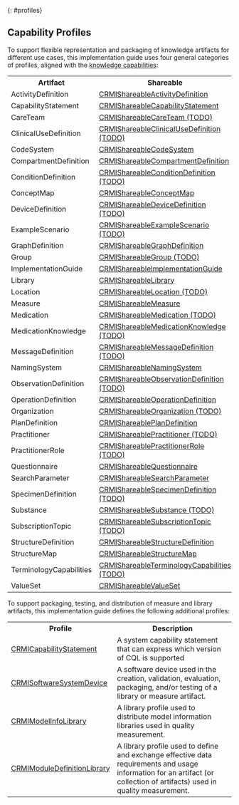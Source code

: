 {: #profiles}

## Capability Profiles

To support flexible representation and packaging of knowledge artifacts for different use cases, this implementation guide uses four general categories of profiles, aligned with the [knowledge capabilities](https://build.fhir.org/ig/HL7/fhir-extensions/CodeSystem-knowledge-capability.html):

<table>
  <tr><th>Artifact</th><th>Shareable</th><th>Computable</th><th>Publishable</th><th>Executable</th></tr>
  <tr><td>ActivityDefinition</td><td><a href="StructureDefinition-crmi-shareableactivitydefinition.html">CRMIShareableActivityDefinition</a></td><td>N/A (no requirements)</td><td><a href="StructureDefinition-crmi-publishableactivitydefinition.html">CRMIPublishableActivityDefinition</a></td><td>N/A (no requirements>)</td></tr>
  <tr><td>CapabilityStatement</td><td><a href="StructureDefinition-crmi-shareablecapabilitystatement.html">CRMIShareableCapabilityStatement</a></td><td>N/A (no requirements)</td><td><a href="StructureDefinition-crmi-publishablecapabilitystatement.html">CRMIPublishableCapabilityStatement</a></td><td>N/A (no requirements)</td></tr>
  <tr><td>CareTeam</td><td><a href="StructureDefinition-crmi-shareablecareteam.html">CRMIShareableCareTeam (TODO)</a></td><td>N/A (no requirements)</td><td><a href="StructureDefinition-crmi-publishablecareteam.html">CRMIPublishableCareTeam (TODO)</a></td><td>N/A (no requirements>)</td></tr>
  <tr><td>ClinicalUseDefinition</td><td><a href="StructureDefinition-crmi-shareableclinicalusedefinition.html">CRMIShareableClinicalUseDefinition (TODO)</a></td><td>N/A (no requirements)</td><td><a href="StructureDefinition-crmi-publishableclinicalusedefinition.html">CRMIPublishableClinicalUseDefinition (TODO)</a></td><td>N/A (no requirements>)</td></tr>
  <tr><td>CodeSystem</td><td><a href="StructureDefinition-crmi-shareablecodesystem.html">CRMIShareableCodeSystem</a></td><td>N/A (no requirements)</td><td><a href="StructureDefinition-crmi-publishablecodesystem.html">CRMIPublishableCodeSystem</a></td><td>N/A (no requirements)</td></tr>
  <tr><td>CompartmentDefinition</td><td><a href="StructureDefinition-crmi-shareablecompartmentdefinition.html">CRMIShareableCompartmentDefinition</a></td><td>N/A (no requirements)</td><td><a href="StructureDefinition-crmi-publishablecompartmentdefinition.html">CRMIPublishableCompartmentDefinition</a></td><td>N/A (no requirements)</td></tr>
  <tr><td>ConditionDefinition</td><td><a href="StructureDefinition-crmi-shareableconditiondefinition.html">CRMIShareableConditionDefinition (TODO)</a></td><td>N/A (no requirements)</td><td><a href="StructureDefinition-crmi-publishableconditiondefinition.html">CRMIPublishableConditionDefinition (TODO)</a></td><td>N/A (no requirements>)</td></tr>
  <tr><td>ConceptMap</td><td><a href="StructureDefinition-crmi-shareableconceptmap.html">CRMIShareableConceptMap</a></td><td>N/A (no requirements)</td><td><a href="StructureDefinition-crmi-publishableconceptmap.html">CRMIPublishableConceptMap</a></td><td>N/A (no requirements)</td></tr>
  <tr><td>DeviceDefinition</td><td><a href="StructureDefinition-crmi-shareabledevicedefinition.html">CRMIShareableDeviceDefinition (TODO)</a></td><td>N/A (no requirements)</td><td><a href="StructureDefinition-crmi-publishabledevicedefinition.html">CRMIPublishableDeviceDefinition (TODO)</a></td><td>N/A (no requirements>)</td></tr>
  <tr><td>ExampleScenario</td><td><a href="StructureDefinition-crmi-shareableexamplescenario.html">CRMIShareableExampleScenario (TODO)</a></td><td>N/A (no requirements)</td><td><a href="StructureDefinition-crmi-publishableexamplescenario.html">CRMIPublishableExampleScenario (TODO)</a></td><td>N/A (no requirements>)</td></tr>
  <tr><td>GraphDefinition</td><td><a href="StructureDefinition-crmi-shareablegraphdefinition.html">CRMIShareableGraphDefinition</a></td><td>N/A (no requirements)</td><td><a href="StructureDefinition-crmi-publishablegraphdefinition.html">CRMIPublishableGraphDefinition</a></td><td>N/A (no requirements)</td></tr>
  <tr><td>Group</td><td><a href="StructureDefinition-crmi-shareablegroup.html">CRMIShareableGroup (TODO)</a></td><td>N/A (no requirements)</td><td><a href="StructureDefinition-crmi-publishablegroup.html">CRMIPublishableGroup (TODO)</a></td><td>N/A (no requirements>)</td></tr>
  <tr><td>ImplementationGuide</td><td><a href="StructureDefinition-crmi-shareableimplementationguide.html">CRMIShareableImplementationGuide</a></td><td>N/A (no requirements)</td><td><a href="StructureDefinition-crmi-publishableimplementationguide.html">CRMIPublishableImplementationGuide</a></td><td>N/A (no requirements)</td></tr>
  <tr><td>Library</td><td><a href="StructureDefinition-crmi-shareablelibrary.html">CRMIShareableLibrary</a></td><td><a href="StructureDefinition-crmi-computablelibrary.html">CRMIComputableLibrary</a></td><td><a href="StructureDefinition-crmi-publishablelibrary.html">CRMIPublishableLibrary</a></td><td><a href="StructureDefinition-crmi-executablelibrary.html">CRMIExecutableLibrary</a></td></tr>
  <tr><td>Location</td><td><a href="StructureDefinition-crmi-shareablelocation.html">CRMIShareableLocation (TODO)</a></td><td>N/A (no requirements)</td><td><a href="StructureDefinition-crmi-publishablelocation.html">CRMIPublishableLocation (TODO)</a></td><td>N/A (no requirements>)</td></tr>
  <tr><td>Measure</td><td><a href="StructureDefinition-crmi-shareablemeasure.html">CRMIShareableMeasure</a></td><td><a href="StructureDefinition-crmi-computablemeasure.html">CRMIComputableMeasure</a></td><td><a href="StructureDefinition-crmi-publishablemeasure.html">CRMIPublishableMeasure</a></td><td><a href="StructureDefinition-crmi-executablemeasure.html">CRMIExecutableMeasure</a></td></tr>
  <tr><td>Medication</td><td><a href="StructureDefinition-crmi-shareablemedication.html">CRMIShareableMedication (TODO)</a></td><td>N/A (no requirements)</td><td><a href="StructureDefinition-crmi-publishablemedication.html">CRMIPublishableMedication (TODO)</a></td><td>N/A (no requirements>)</td></tr>
  <tr><td>MedicationKnowledge</td><td><a href="StructureDefinition-crmi-shareablemedicationknowledge.html">CRMIShareableMedicationKnowledge (TODO)</a></td><td>N/A (no requirements)</td><td><a href="StructureDefinition-crmi-publishablemedicationknowledge.html">CRMIPublishableMedicationKnowledge (TODO)</a></td><td>N/A (no requirements>)</td></tr>
  <tr><td>MessageDefinition</td><td><a href="StructureDefinition-crmi-shareablemessagedefinition.html">CRMIShareableMessageDefinition (TODO)</a></td><td>N/A (no requirements)</td><td><a href="StructureDefinition-crmi-publishablemessagedefinition.html">CRMIPublishableMessageDefinition (TODO)</a></td><td>N/A (no requirements>)</td></tr>
  <tr><td>NamingSystem</td><td><a href="StructureDefinition-crmi-shareablenamingsystem.html">CRMIShareableNamingSystem</a></td><td>N/A (no requirements)</td><td><a href="StructureDefinition-crmi-publishablenamingsystem.html">CRMIPublishableNamingSystem</a></td><td>N/A (no requirements)</td></tr>
  <tr><td>ObservationDefinition</td><td><a href="StructureDefinition-crmi-shareableobservationdefinition.html">CRMIShareableObservationDefinition (TODO)</a></td><td>N/A (no requirements)</td><td><a href="StructureDefinition-crmi-publishableobservationdefinition.html">CRMIPublishableObservationDefinition (TODO)</a></td><td>N/A (no requirements>)</td></tr>
  <tr><td>OperationDefinition</td><td><a href="StructureDefinition-crmi-shareableoperationdefinition.html">CRMIShareableOperationDefinition</a></td><td>N/A (no requirements)</td><td><a href="StructureDefinition-crmi-publishableoperationdefinition.html">CRMIPublishableOperationDefinition</a></td><td>N/A (no requirements>)</td></tr>
  <tr><td>Organization</td><td><a href="StructureDefinition-crmi-shareableorganization.html">CRMIShareableOrganization (TODO)</a></td><td>N/A (no requirements)</td><td><a href="StructureDefinition-crmi-publishableorganization.html">CRMIPublishableOrganization (TODO)</a></td><td>N/A (no requirements>)</td></tr>
  <tr><td>PlanDefinition</td><td><a href="StructureDefinition-crmi-shareableplandefinition.html">CRMIShareablePlanDefinition</a></td><td>N/A (no requirements)</td><td><a href="StructureDefinition-crmi-publishableplandefinition.html">CRMIPublishablePlanDefinition</a></td><td>N/A (no requirements>)</td></tr>
  <tr><td>Practitioner</td><td><a href="StructureDefinition-crmi-shareablepractitioner.html">CRMIShareablePractitioner (TODO)</a></td><td>N/A (no requirements)</td><td><a href="StructureDefinition-crmi-publishablepractitioner.html">CRMIPublishablePractitioner (TODO)</a></td><td>N/A (no requirements>)</td></tr>
  <tr><td>PractitionerRole</td><td><a href="StructureDefinition-crmi-shareablepractitionerrole.html">CRMIShareablePractitionerRole (TODO)</a></td><td>N/A (no requirements)</td><td><a href="StructureDefinition-crmi-publishablepractitionerrole.html">CRMIPublishablePractitionerRole (TODO)</a></td><td>N/A (no requirements>)</td></tr>
  <tr><td>Questionnaire</td><td><a href="StructureDefinition-crmi-shareablequestionnaire.html">CRMIShareableQuestionnaire</a></td><td>N/A (no requirements)</td><td><a href="StructureDefinition-crmi-publishablequestionnaire.html">CRMIPublishableQuestionnaire</a></td><td>N/A (no requirements>)</td></tr>
  <tr><td>SearchParameter</td><td><a href="StructureDefinition-crmi-shareablesearchparameter.html">CRMIShareableSearchParameter</a></td><td>N/A (no requirements)</td><td><a href="StructureDefinition-crmi-publishablesearchparameter.html">CRMIPublishableSearchParameter</a></td><td>N/A (no requirements>)</td></tr>
  <tr><td>SpecimenDefinition</td><td><a href="StructureDefinition-crmi-shareablespecimendefinition.html">CRMIShareableSpecimenDefinition (TODO)</a></td><td>N/A (no requirements)</td><td><a href="StructureDefinition-crmi-publishablespecimendefinition.html">CRMIPublishableSpecimenDefinition (TODO)</a></td><td>N/A (no requirements>)</td></tr>
  <tr><td>Substance</td><td><a href="StructureDefinition-crmi-shareablesubstance.html">CRMIShareableSubstance (TODO)</a></td><td>N/A (no requirements)</td><td><a href="StructureDefinition-crmi-publishablesubstance.html">CRMIPublishableSubstance (TODO)</a></td><td>N/A (no requirements>)</td></tr>
  <tr><td>SubscriptionTopic</td><td><a href="StructureDefinition-crmi-shareablesubscriptiontopic.html">CRMIShareableSubscriptionTopic (TODO)</a></td><td>N/A (no requirements)</td><td><a href="StructureDefinition-crmi-publishablesubscriptiontopic.html">CRMIPublishableSubscriptionTopic (TODO)</a></td><td>N/A (no requirements>)</td></tr>
  <tr><td>StructureDefinition</td><td><a href="StructureDefinition-crmi-shareablestructuredefinition.html">CRMIShareableStructureDefinition</a></td><td>N/A (no requirements)</td><td><a href="StructureDefinition-crmi-publishablestructuredefinition.html">CRMIPublishableStructureDefinition</a></td><td>N/A (no requirements>)</td></tr>
  <tr><td>StructureMap</td><td><a href="StructureDefinition-crmi-shareablestructuremap.html">CRMIShareableStructureMap</a></td><td>N/A (no requirements)</td><td><a href="StructureDefinition-crmi-publishablestructuremap.html">CRMIPublishableStructureMap</a></td><td>N/A (no requirements>)</td></tr>
  <tr><td>TerminologyCapabilities</td><td><a href="StructureDefinition-crmi-shareableterminologycapabilities.html">CRMIShareableTerminologyCapabilities (TODO)</a></td><td>N/A (no requirements)</td><td><a href="StructureDefinition-crmi-publishableterminologycapabilities.html">CRMIPublishableTerminologyCapabilities (TODO)</a></td><td>N/A (no requirements>)</td></tr>
  <tr><td>ValueSet</td><td><a href="StructureDefinition-crmi-shareablevalueset.html">CRMIShareableValueSet</a></td><td><a href="StructureDefinition-crmi-computablevalueset.html">CRMIComputableValueSet</a></td><td><a href="StructureDefinition-crmi-publishablevalueset.html">CRMIPublishableValueSet</a></td><td><a href="StructureDefinition-crmi-executablevalueset.html">CRMIExecutableValueSet</a></td></tr>
</table>

To support packaging, testing, and distribution of measure and library artifacts, this implementation guide defines the following additional profiles:

<table>
  <tr><th>Profile</th><th>Description</th></tr>
  <tr><td><a href="StructureDefinition-crmi-capabilitystatement.html">CRMICapabilityStatement</a></td><td>A system capability statement that can express which version of CQL is supported</td></tr>
  <tr><td><a href="StructureDefinition-crmi-softwaresystemdevice.html">CRMISoftwareSystemDevice</a></td><td>A software device used in the creation, validation, evaluation, packaging, and/or testing of a library or measure artifact.</td></tr>
  <tr><td><a href="StructureDefinition-crmi-modelinfolibrary.html">CRMIModelInfoLibrary</a></td><td>A library profile used to distribute model information libraries used in quality measurement.</td></tr>
  <tr><td><a href="StructureDefinition-crmi-moduledefinitionlibrary.html">CRMIModuleDefinitionLibrary</a></td><td>A library profile used to define and exchange effective data requirements and usage information for an artifact (or collection of artifacts) used in quality measurement.</td></tr>
</table>

